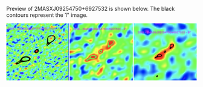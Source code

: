 Preview of 2MASXJ09254750+6927532 is shown below. The black contours represent the 1" image. 

![2MASXJ09254750+6927532](2MASXJ09254750+6927532.png "2MASXJ09254750+6927532-2018")

